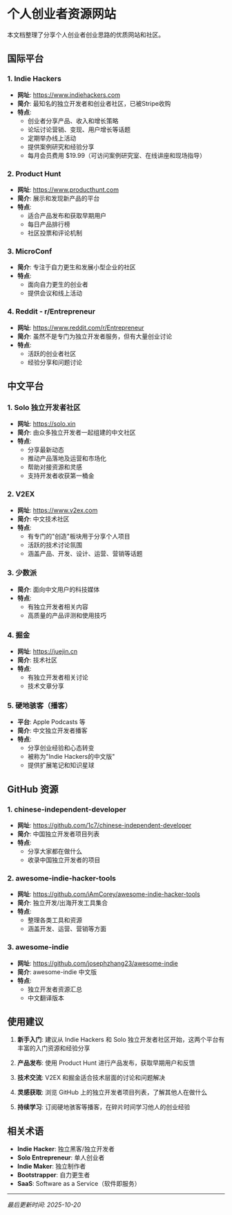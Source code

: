 # 个人创业者资源网站

本文档整理了分享个人创业者创业思路的优质网站和社区。

## 国际平台

### 1. Indie Hackers
- **网址**: https://www.indiehackers.com
- **简介**: 最知名的独立开发者和创业者社区，已被Stripe收购
- **特点**:
  - 创业者分享产品、收入和增长策略
  - 论坛讨论营销、变现、用户增长等话题
  - 定期举办线上活动
  - 提供案例研究和经验分享
  - 每月会员费用 $19.99（可访问案例研究室、在线讲座和现场指导）

### 2. Product Hunt
- **网址**: https://www.producthunt.com
- **简介**: 展示和发现新产品的平台
- **特点**:
  - 适合产品发布和获取早期用户
  - 每日产品排行榜
  - 社区投票和评论机制

### 3. MicroConf
- **简介**: 专注于自力更生和发展小型企业的社区
- **特点**:
  - 面向自力更生的创业者
  - 提供会议和线上活动

### 4. Reddit - r/Entrepreneur
- **网址**: https://www.reddit.com/r/Entrepreneur
- **简介**: 虽然不是专门为独立开发者服务，但有大量创业讨论
- **特点**:
  - 活跃的创业者社区
  - 经验分享和问题讨论

## 中文平台

### 1. Solo 独立开发者社区
- **网址**: https://solo.xin
- **简介**: 由众多独立开发者一起组建的中文社区
- **特点**:
  - 分享最新动态
  - 推动产品落地及运营和市场化
  - 帮助对接资源和灵感
  - 支持开发者收获第一桶金

### 2. V2EX
- **网址**: https://www.v2ex.com
- **简介**: 中文技术社区
- **特点**:
  - 有专门的"创造"板块用于分享个人项目
  - 活跃的技术讨论氛围
  - 涵盖产品、开发、设计、运营、营销等话题

### 3. 少数派
- **简介**: 面向中文用户的科技媒体
- **特点**:
  - 有独立开发者相关内容
  - 高质量的产品评测和使用技巧

### 4. 掘金
- **网址**: https://juejin.cn
- **简介**: 技术社区
- **特点**:
  - 有独立开发者相关讨论
  - 技术文章分享

### 5. 硬地骇客（播客）
- **平台**: Apple Podcasts 等
- **简介**: 中文独立开发者播客
- **特点**:
  - 分享创业经验和心态转变
  - 被称为"Indie Hackers的中文版"
  - 提供扩展笔记和知识星球

## GitHub 资源

### 1. chinese-independent-developer
- **网址**: https://github.com/1c7/chinese-independent-developer
- **简介**: 中国独立开发者项目列表
- **特点**:
  - 分享大家都在做什么
  - 收录中国独立开发者的项目

### 2. awesome-indie-hacker-tools
- **网址**: https://github.com/iAmCorey/awesome-indie-hacker-tools
- **简介**: 独立开发/出海开发工具集合
- **特点**:
  - 整理各类工具和资源
  - 涵盖开发、运营、营销等方面

### 3. awesome-indie
- **网址**: https://github.com/josephzhang23/awesome-indie
- **简介**: awesome-indie 中文版
- **特点**:
  - 独立开发者资源汇总
  - 中文翻译版本

## 使用建议

1. **新手入门**: 建议从 Indie Hackers 和 Solo 独立开发者社区开始，这两个平台有丰富的入门资源和经验分享

2. **产品发布**: 使用 Product Hunt 进行产品发布，获取早期用户和反馈

3. **技术交流**: V2EX 和掘金适合技术层面的讨论和问题解决

4. **灵感获取**: 浏览 GitHub 上的独立开发者项目列表，了解其他人在做什么

5. **持续学习**: 订阅硬地骇客等播客，在碎片时间学习他人的创业经验

## 相关术语

- **Indie Hacker**: 独立黑客/独立开发者
- **Solo Entrepreneur**: 单人创业者
- **Indie Maker**: 独立制作者
- **Bootstrapper**: 自力更生者
- **SaaS**: Software as a Service（软件即服务）

---

*最后更新时间: 2025-10-20*


